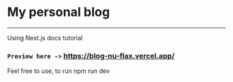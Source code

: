 # My personal blog

-----

Using  Next.js docs tutorial

### `Preview here ->` https://blog-nu-flax.vercel.app/

Feel free to use, to run npm run dev
